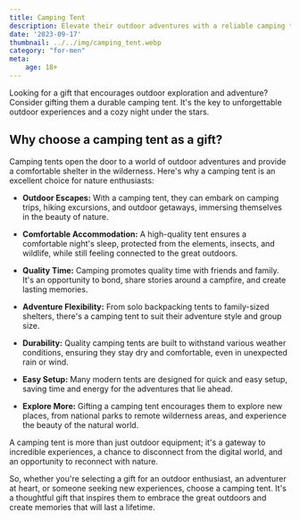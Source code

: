 ```yaml
---
title: Camping Tent
description: Elevate their outdoor adventures with a reliable camping tent.
date: '2023-09-17'
thumbnail: ../../img/camping_tent.webp
category: "for-men"
meta:
    age: 18+
---
```

Looking for a gift that encourages outdoor exploration and adventure? Consider gifting them a durable camping tent. It's the key to unforgettable outdoor experiences and a cozy night under the stars.

## Why choose a camping tent as a gift?

Camping tents open the door to a world of outdoor adventures and provide a comfortable shelter in the wilderness. Here's why a camping tent is an excellent choice for nature enthusiasts:

- **Outdoor Escapes:** With a camping tent, they can embark on camping trips, hiking excursions, and outdoor getaways, immersing themselves in the beauty of nature.

- **Comfortable Accommodation:** A high-quality tent ensures a comfortable night's sleep, protected from the elements, insects, and wildlife, while still feeling connected to the great outdoors.

- **Quality Time:** Camping promotes quality time with friends and family. It's an opportunity to bond, share stories around a campfire, and create lasting memories.

- **Adventure Flexibility:** From solo backpacking tents to family-sized shelters, there's a camping tent to suit their adventure style and group size.

- **Durability:** Quality camping tents are built to withstand various weather conditions, ensuring they stay dry and comfortable, even in unexpected rain or wind.

- **Easy Setup:** Many modern tents are designed for quick and easy setup, saving time and energy for the adventures that lie ahead.

- **Explore More:** Gifting a camping tent encourages them to explore new places, from national parks to remote wilderness areas, and experience the beauty of the natural world.

A camping tent is more than just outdoor equipment; it's a gateway to incredible experiences, a chance to disconnect from the digital world, and an opportunity to reconnect with nature.

So, whether you're selecting a gift for an outdoor enthusiast, an adventurer at heart, or someone seeking new experiences, choose a camping tent. It's a thoughtful gift that inspires them to embrace the great outdoors and create memories that will last a lifetime.
